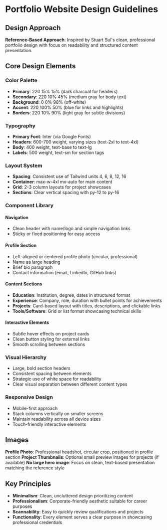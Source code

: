 # Portfolio Website Design Guidelines

## Design Approach
**Reference-Based Approach**: Inspired by Stuart Sul's clean, professional portfolio design with focus on readability and structured content presentation.

## Core Design Elements

### Color Palette
- **Primary**: 220 15% 15% (dark charcoal for headers)
- **Secondary**: 220 10% 45% (medium gray for body text)
- **Background**: 0 0% 98% (off-white)
- **Accent**: 220 100% 50% (blue for links and highlights)
- **Borders**: 220 10% 90% (light gray for subtle divisions)

### Typography
- **Primary Font**: Inter (via Google Fonts)
- **Headers**: 600-700 weight, varying sizes (text-2xl to text-4xl)
- **Body**: 400 weight, text-base to text-lg
- **Labels**: 500 weight, text-sm for section tags

### Layout System
- **Spacing**: Consistent use of Tailwind units 4, 6, 8, 12, 16
- **Container**: max-w-4xl mx-auto for main content
- **Grid**: 2-3 column layouts for project showcases
- **Sections**: Clear vertical spacing with py-12 to py-16

### Component Library

#### Navigation
- Clean header with name/logo and simple navigation links
- Sticky or fixed positioning for easy access

#### Profile Section
- Left-aligned or centered profile photo (circular, professional)
- Name as large heading
- Brief bio paragraph
- Contact information (email, LinkedIn, GitHub links)

#### Content Sections
- **Education**: Institution, degree, dates in structured format
- **Experience**: Company, role, duration with bullet points for achievements
- **Projects**: Card-based layout with titles, descriptions, and clickable links
- **Tools/Software**: Grid or list format showcasing technical skills

#### Interactive Elements
- Subtle hover effects on project cards
- Clean button styling for external links
- Smooth scrolling between sections

### Visual Hierarchy
- Large, bold section headers
- Consistent spacing between elements
- Strategic use of white space for readability
- Clear visual separation between different content types

### Responsive Design
- Mobile-first approach
- Stack columns vertically on smaller screens
- Maintain readability across all device sizes
- Touch-friendly interactive elements

## Images
**Profile Photo**: Professional headshot, circular crop, positioned in profile section
**Project Thumbnails**: Optional small preview images for projects (if available)
**No large hero image**: Focus on clean, text-based presentation matching the reference style

## Key Principles
- **Minimalism**: Clean, uncluttered design prioritizing content
- **Professionalism**: Corporate-friendly aesthetic suitable for career purposes
- **Scannability**: Easy to quickly review qualifications and projects
- **Functionality**: Every element serves a clear purpose in showcasing professional credentials